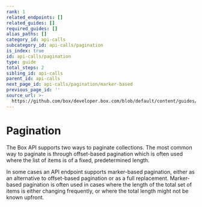 ```yaml
---
rank: 1
related_endpoints: []
related_guides: []
required_guides: []
alias_paths: []
category_id: api-calls
subcategory_id: api-calls/pagination
is_index: true
id: api-calls/pagination
type: guide
total_steps: 2
sibling_id: api-calls
parent_id: api-calls
next_page_id: api-calls/pagination/marker-based
previous_page_id: ''
source_url: >-
  https://github.com/box/developer.box.com/blob/default/content/guides/api-calls/pagination/index.md
---
```

# Pagination

The Box API supports two ways to paginate collections. The most common way to
paginate is through offset-based pagination which is often used where the list
of items is of a fixed, predetermined length.

In some cases an API endpoint supports marker-based pagination, either as an
alternative to offset-based pagination or as a full replacement. Marker-based
pagination is often used in cases where the length of the total set of items is
either changing frequently, or where the total length might not be known
upfront.